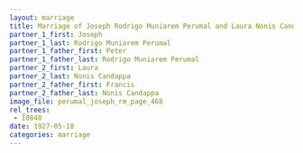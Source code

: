 ```yaml
---
layout: marriage
title: Marriage of Joseph Rodrigo Muniarem Perumal and Laura Nonis Candappa
partner_1_first: Joseph
partner_1_last: Rodrigo Muniarem Perumal
partner_1_father_first: Peter
partner_1_father_last: Rodrigo Muniarem Perumal
partner_2_first: Laura
partner_2_last: Nonis Candappa
partner_2_father_first: Francis
partner_2_father_last: Nonis Candappa
image_file: perumal_joseph_rm_page_468
rel_trees:
 - I0848
date: 1927-05-18
categories: marriage
---
```


